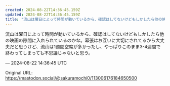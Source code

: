 ```yaml
---
created: 2024-08-22T14:36:45.159Z
updated: 2024-08-22T14:36:45.159Z
title: "流山は曜日によって時間が動いているから、確認はしてないけどもしかしたら他の映画の隙間に入れられているのかな。幕張はお互いに大切にされてるから大丈夫だと思うけど、[...]"
---
```


<p>流山は曜日によって時間が動いているから、確認はしてないけどもしかしたら他の映画の隙間に入れられているのかな。幕張はお互いに大切にされてるから大丈夫だと思うけど、流山は1週間空席が多かったし、やっぱりこのまま3-4週間で終わってしまっても不思議じゃないと思う。</p>

&mdash; 2024-08-22 14:36:45 UTC

Original URL: https://mastodon.social/@sakuramochi0/113006176184650500
